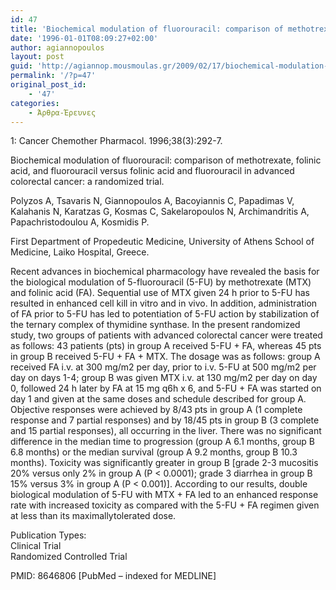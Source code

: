 ```yaml
---
id: 47
title: 'Biochemical modulation of fluorouracil: comparison of methotrexate, folinic acid, and fluorouracil versus folinic acid and fluorouracil in advanced colorectal cancer: a randomized trial. (english version)'
date: '1996-01-01T08:09:27+02:00'
author: agiannopoulos
layout: post
guid: 'http://agiannop.mousmoulas.gr/2009/02/17/biochemical-modulation-of-fluorouracil-comparison-of-methotrexate-folinic-acid-and-fluorouracil-versus-folinic-acid-and-fluorouracil-in-advanced-colorectal-cancer-a-randomized-trial-english-version/'
permalink: '/?p=47'
original_post_id:
    - '47'
categories:
    - Άρθρα-Έρευνες
---
```


1: Cancer Chemother Pharmacol. 1996;38(3):292-7.

Biochemical modulation of fluorouracil: comparison of methotrexate, folinic acid, and fluorouracil versus folinic acid and fluorouracil in advanced colorectal cancer: a randomized trial.

Polyzos A, Tsavaris N, Giannopoulos A, Bacoyiannis C, Papadimas V, Kalahanis N, Karatzas G, Kosmas C, Sakelaropoulos N, Archimandritis A, Papachristodoulou A, Kosmidis P.

First Department of Propedeutic Medicine, University of Athens School of Medicine, Laiko Hospital, Greece.

Recent advances in biochemical pharmacology have revealed the basis for the biological modulation of 5-fluorouracil (5-FU) by methotrexate (MTX) and folinic acid (FA). Sequential use of MTX given 24 h prior to 5-FU has resulted in enhanced cell kill in vitro and in vivo. In addition, administration of FA prior to 5-FU has led to potentiation of 5-FU action by stabilization of the ternary complex of thymidine synthase. In the present randomized study, two groups of patients with advanced colorectal cancer were treated as follows: 43 patients (pts) in group A received 5-FU + FA, whereas 45 pts in group B received 5-FU + FA + MTX. The dosage was as follows: group A received FA i.v. at 300 mg/m2 per day, prior to i.v. 5-FU at 500 mg/m2 per day on days 1-4; group B was given MTX i.v. at 130 mg/m2 per day on day 0, followed 24 h later by FA at 15 mg q6h x 6, and 5-FU + FA was started on day 1 and given at the same doses and schedule described for group A. Objective responses were achieved by 8/43 pts in group A (1 complete response and 7 partial responses) and by 18/45 pts in group B (3 complete and 15 partial responses), all occurring in the liver. There was no significant difference in the median time to progression (group A 6.1 months, group B 6.8 months) or the median survival (group A 9.2 months, group B 10.3 months). Toxicity was significantly greater in group B \[grade 2-3 mucositis 20% versus only 2% in group A (P < 0.0001); grade 3 diarrhea in group B 15% versus 3% in group A (P < 0.001)\]. According to our results, double biological modulation of 5-FU with MTX + FA led to an enhanced response rate with increased toxicity as compared with the 5-FU + FA regimen given at less than its maximallytolerated dose.

Publication Types:  
 Clinical Trial  
 Randomized Controlled Trial

PMID: 8646806 \[PubMed – indexed for MEDLINE\]